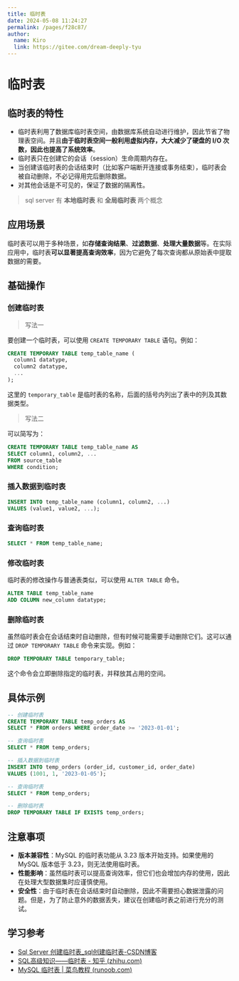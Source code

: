 ```yaml
---
title: 临时表
date: 2024-05-08 11:24:27
permalink: /pages/f28c87/
author: 
  name: Kiro
  link: https://gitee.com/dream-deeply-tyu
---
```

# 临时表

## 临时表的特性

- 临时表利用了数据库临时表空间，由数据库系统自动进行维护，因此节省了物理表空间。并且**由于临时表空间一般利用虚拟内存，大大减少了硬盘的 I/O 次数，因此也提高了系统效率**。
- 临时表只在创建它的会话（session）生命周期内存在。
- 当创建该临时表的会话结束时（比如客户端断开连接或事务结束），临时表会被自动删除，不必记得用完后删除数据。
- 对其他会话是不可见的，保证了数据的隔离性。

> sql server 有 **本地临时表** 和 **全局临时表** 两个概念 



## 应用场景

临时表可以用于多种场景，如**存储查询结果**、**过滤数据**、**处理大量数据**等。在实际应用中，临时表**可以显著提高查询效率**，因为它避免了每次查询都从原始表中提取数据的需要。



## 基础操作

### 创建临时表

> 写法一

要创建一个临时表，可以使用 `CREATE TEMPORARY TABLE` 语句。例如：

```sql
CREATE TEMPORARY TABLE temp_table_name (
  column1 datatype,
  column2 datatype,
  ...
);
```

这里的 `temporary_table` 是临时表的名称，后面的括号内列出了表中的列及其数据类型。

> 写法二

可以简写为：

```sql
CREATE TEMPORARY TABLE temp_table_name AS
SELECT column1, column2, ...
FROM source_table
WHERE condition;
```



### 插入数据到临时表

```sql
INSERT INTO temp_table_name (column1, column2, ...)
VALUES (value1, value2, ...);
```



### 查询临时表

```sql
SELECT * FROM temp_table_name;
```



### 修改临时表

临时表的修改操作与普通表类似，可以使用 `ALTER TABLE` 命令。

```sql
ALTER TABLE temp_table_name
ADD COLUMN new_column datatype;
```



### 删除临时表

虽然临时表会在会话结束时自动删除，但有时候可能需要手动删除它们。这可以通过 `DROP TEMPORARY TABLE` 命令来实现。例如：

```sql
DROP TEMPORARY TABLE temporary_table;
```

这个命令会立即删除指定的临时表，并释放其占用的空间。



## 具体示例

```sql
-- 创建临时表
CREATE TEMPORARY TABLE temp_orders AS
SELECT * FROM orders WHERE order_date >= '2023-01-01';

-- 查询临时表
SELECT * FROM temp_orders;

-- 插入数据到临时表
INSERT INTO temp_orders (order_id, customer_id, order_date)
VALUES (1001, 1, '2023-01-05');

-- 查询临时表
SELECT * FROM temp_orders;

-- 删除临时表
DROP TEMPORARY TABLE IF EXISTS temp_orders;
```



## 注意事项

- **版本兼容性**：MySQL 的临时表功能从 3.23 版本开始支持。如果使用的 MySQL 版本低于 3.23，则无法使用临时表。
- **性能影响**：虽然临时表可以提高查询效率，但它们也会增加内存的使用，因此在处理大型数据集时应谨慎使用。
- **安全性**：由于临时表在会话结束时自动删除，因此不需要担心数据泄露的问题。但是，为了防止意外的数据丢失，建议在创建临时表之前进行充分的测试。



## 学习参考

- [Sql Server 创建临时表_sql创建临时表-CSDN博客](https://blog.csdn.net/stupid_leilei/article/details/123686977)
- [SQL高级知识——临时表 - 知乎 (zhihu.com)](https://zhuanlan.zhihu.com/p/64520100)
- [MySQL 临时表 | 菜鸟教程 (runoob.com)](https://www.runoob.com/mysql/mysql-temporary-tables.html)